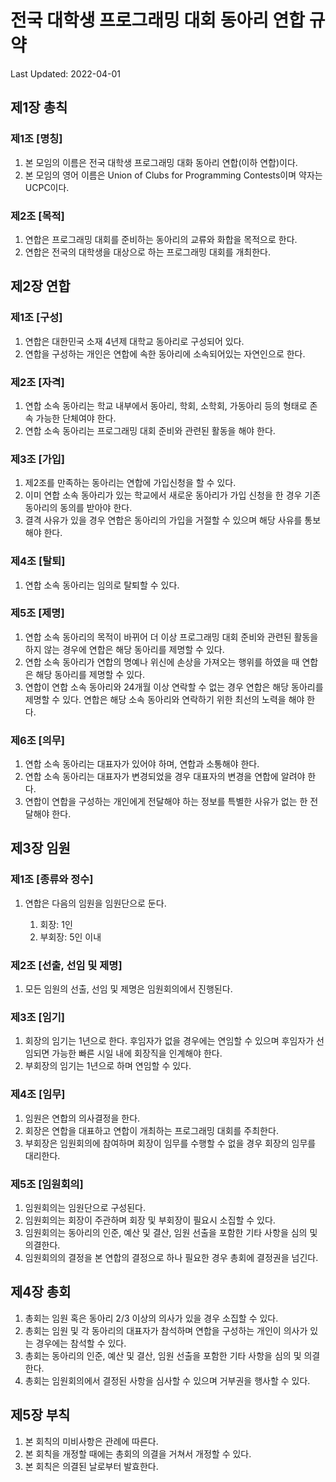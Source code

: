 # 전국 대학생 프로그래밍 대회 동아리 연합 규약

Last Updated: 2022-04-01

## 제1장 총칙

### 제1조 [명칭]

1. 본 모임의 이름은 전국 대학생 프로그래밍 대화 동아리 연합(이하 연합)이다.
2. 본 모임의 영어 이름은 Union of Clubs for Programming Contests이며 약자는 UCPC이다.

### 제2조 [목적]

1. 연합은 프로그래밍 대회를 준비하는 동아리의 교류와 화합을 목적으로 한다.
2. 연합은 전국의 대학생을 대상으로 하는 프로그래밍 대회를 개최한다.

## 제2장 연합

### 제1조 [구성]

1. 연합은 대한민국 소재 4년제 대학교 동아리로 구성되어 있다.
2. 연합을 구성하는 개인은 연합에 속한 동아리에 소속되어있는 자연인으로 한다.

### 제2조 [자격]

1. 연합 소속 동아리는 학교 내부에서 동아리, 학회, 소학회, 가동아리 등의 형태로 존속 가능한 단체여야 한다.
2. 연합 소속 동아리는 프로그래밍 대회 준비와 관련된 활동을 해야 한다.

### 제3조 [가입]

1. 제2조를 만족하는 동아리는 연합에 가입신청을 할 수 있다.
2. 이미 연합 소속 동아리가 있는 학교에서 새로운 동아리가 가입 신청을 한 경우 기존 동아리의 동의를 받아야 한다.
3. 결격 사유가 있을 경우 연합은 동아리의 가입을 거절할 수 있으며 해당 사유를 통보해야 한다.

### 제4조 [탈퇴]

1. 연합 소속 동아리는 임의로 탈퇴할 수 있다.

### 제5조 [제명]

1. 연합 소속 동아리의 목적이 바뀌어 더 이상 프로그래밍 대회 준비와 관련된 활동을 하지 않는 경우에 연합은 해당 동아리를 제명할 수 있다.
2. 연합 소속 동아리가 연합의 명예나 위신에 손상을 가져오는 행위를 하였을 때 연합은 해당 동아리를 제명할 수 있다.
3. 연합이 연합 소속 동아리와 24개월 이상 연락할 수 없는 경우 연합은 해당 동아리를 제명할 수 있다. 연합은 해당 소속 동아리와 연락하기 위한 최선의 노력을 해야 한다.

### 제6조 [의무]

1. 연합 소속 동아리는 대표자가 있어야 하며, 연합과 소통해야 한다.
2. 연합 소속 동아리는 대표자가 변경되었을 경우 대표자의 변경을 연합에 알려야 한다.
3. 연합이 연합을 구성하는 개인에게 전달해야 하는 정보를 특별한 사유가 없는 한 전달해야 한다.

## 제3장 임원

### 제1조 [종류와 정수]

1. 연합은 다음의 임원을 임원단으로 둔다.

   1. 회장: 1인
   2. 부회장: 5인 이내

### 제2조 [선출, 선임 및 제명]

1. 모든 임원의 선출, 선임 및 제명은 임원회의에서 진행된다.

### 제3조 [임기]

1. 회장의 임기는 1년으로 한다. 후임자가 없을 경우에는 연임할 수 있으며 후임자가 선임되면 가능한 빠른 시일 내에 회장직을 인계해야 한다.
2. 부회장의 임기는 1년으로 하며 연임할 수 있다.

### 제4조 [임무]

1. 임원은 연합의 의사결정을 한다.
2. 회장은 연합을 대표하고 연합이 개최하는 프로그래밍 대회를 주최한다.
3. 부회장은 임원회의에 참여하며 회장이 임무를 수행할 수 없을 경우 회장의 임무를 대리한다.

### 제5조 [임원회의]

1. 임원회의는 임원단으로 구성된다.
2. 임원회의는 회장이 주관하며 회장 및 부회장이 필요시 소집할 수 있다.
3. 임원회의는 동아리의 인준, 예산 및 결산, 임원 선출을 포함한 기타 사항을 심의 및 의결한다.
4. 임원회의의 결정을 본 연합의 결정으로 하나 필요한 경우 총회에 결정권을 넘긴다.

## 제4장 총회

1. 총회는 임원 혹은 동아리 2/3 이상의 의사가 있을 경우 소집할 수 있다.
2. 총회는 임원 및 각 동아리의 대표자가 참석하며 연합을 구성하는 개인이 의사가 있는 경우에는 참석할 수 있다.
3. 총회는 동아리의 인준, 예산 및 결산, 임원 선출을 포함한 기타 사항을 심의 및 의결한다.
4. 총회는 임원회의에서 결정된 사항을 심사할 수 있으며 거부권을 행사할 수 있다.


## 제5장 부칙

1. 본 회칙의 미비사항은 관례에 따른다.
2. 본 회칙을 개정할 때에는 총회의 의결을 거쳐서 개정할 수 있다.
3. 본 회칙은 의결된 날로부터 발효한다.

